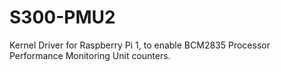 # S300-PMU2
Kernel Driver for Raspberry Pi 1, to enable BCM2835 Processor Performance Monitoring Unit counters. 
